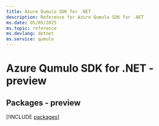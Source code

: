 ```yaml
---
title: Azure Qumulo SDK for .NET
description: Reference for Azure Qumulo SDK for .NET
ms.date: 05/05/2025
ms.topic: reference
ms.devlang: dotnet
ms.service: qumulo
---
```

# Azure Qumulo SDK for .NET - preview
## Packages - preview
[!INCLUDE [packages](qumulo-index.md)]